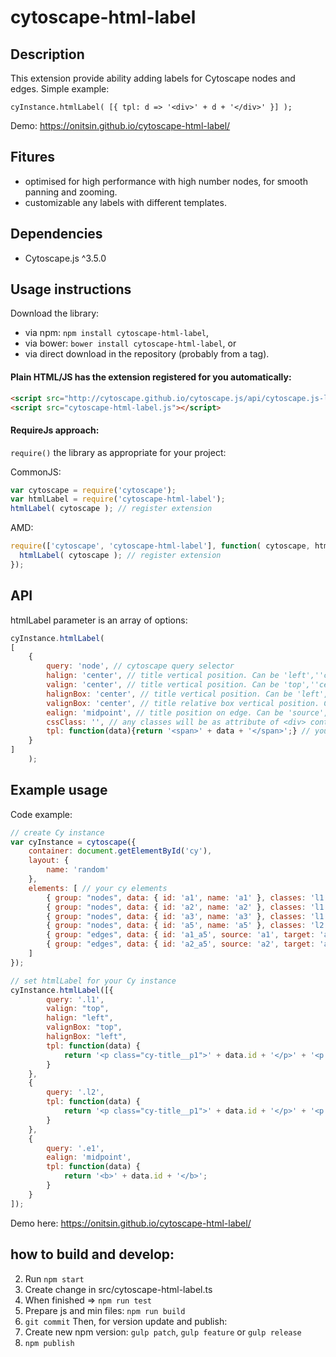 cytoscape-html-label
================================================================================


## Description

This extension provide ability adding labels for Cytoscape nodes and edges. Simple example:

`cyInstance.htmlLabel( [{ tpl: d => '<div>' + d + '</div>' }] );`

Demo: https://onitsin.github.io/cytoscape-html-label/

## Fitures
- optimised for high performance with high number nodes, for smooth panning and zooming.
- customizable any labels with different templates.

## Dependencies

 * Cytoscape.js ^3.5.0


## Usage instructions

Download the library:
 * via npm: `npm install cytoscape-html-label`,
 * via bower: `bower install cytoscape-html-label`, or
 * via direct download in the repository (probably from a tag).

#### Plain HTML/JS has the extension registered for you automatically:
```html
<script src="http://cytoscape.github.io/cytoscape.js/api/cytoscape.js-latest/cytoscape.min.js"></script>
<script src="cytoscape-html-label.js"></script>
```

#### RequireJs approach:
`require()` the library as appropriate for your project:

CommonJS:
```js
var cytoscape = require('cytoscape');
var htmlLabel = require('cytoscape-html-label');
htmlLabel( cytoscape ); // register extension
```

AMD:
```js
require(['cytoscape', 'cytoscape-html-label'], function( cytoscape, htmlLabel ){
  htmlLabel( cytoscape ); // register extension
});
```


## API

htmlLabel parameter is an array of options:

```js
cyInstance.htmlLabel(
[
    {
        query: 'node', // cytoscape query selector
        halign: 'center', // title vertical position. Can be 'left',''center, 'right'
        valign: 'center', // title vertical position. Can be 'top',''center, 'bottom'
        halignBox: 'center', // title vertical position. Can be 'left',''center, 'right'
        valignBox: 'center', // title relative box vertical position. Can be 'top',''center, 'bottom'
        ealign: 'midpoint', // title position on edge. Can be 'source', 'midpoint', 'target'
        cssClass: '', // any classes will be as attribute of <div> container for every title
        tpl: function(data){return '<span>' + data + '</span>';} // your html template here
    }
]
    );
```

## Example usage

Code example:
```js
// create Cy instance
var cyInstance = cytoscape({
    container: document.getElementById('cy'),
    layout: {
        name: 'random'
    },
    elements: [ // your cy elements
        { group: "nodes", data: { id: 'a1', name: 'a1' }, classes: 'l1' },
        { group: "nodes", data: { id: 'a2', name: 'a2' }, classes: 'l1' },
        { group: "nodes", data: { id: 'a3', name: 'a3' }, classes: 'l1' },
        { group: "nodes", data: { id: 'a5', name: 'a5' }, classes: 'l2' },
        { group: "edges", data: { id: 'a1_a5', source: 'a1', target: 'a5'}, classes: 'e1'},
        { group: "edges", data: { id: 'a2_a5', source: 'a2', target: 'a5'}, classes: 'e1'},
    ]
});

// set htmlLabel for your Cy instance
cyInstance.htmlLabel([{
        query: '.l1',
        valign: "top",
        halign: "left",
        valignBox: "top",
        halignBox: "left",
        tpl: function(data) {
            return '<p class="cy-title__p1">' + data.id + '</p>' + '<p  class="cy-title__p2">' + data.name + '</p>';
        }
    },
    {
        query: '.l2',
        tpl: function(data) {
            return '<p class="cy-title__p1">' + data.id + '</p>' + '<p  class="cy-title__p2">' + data.name + '</p>';
        }
    },
    {
        query: '.e1',
        ealign: 'midpoint',
        tpl: function(data) {
            return '<b>' + data.id + '</b>';
        }
    }
]);
```

Demo here: https://onitsin.github.io/cytoscape-html-label/


## how to build and develop:
2) Run `npm start`
2) Create change in src/cytoscape-html-label.ts
2) When finished => `npm run test`
2) Prepare js and min files: `npm run build`
2) `git commit`
Then, for version update and publish:
2) Create new npm version: `gulp patch`, `gulp feature` or `gulp release`
2) `npm publish`
